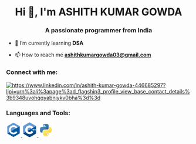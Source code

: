 <h1 align="center">Hi 👋, I'm ASHITH KUMAR GOWDA</h1>
<h3 align="center">A passionate programmer from India</h3>

- 🌱 I’m currently learning **DSA**

- 📫 How to reach me **ashithkumargowda03@gmail.com**

<h3 align="left">Connect with me:</h3>
<p align="left">
<a href="https://www.linkedin.com/in/ashith-kumar-gowda-446685297?lipi=urn%3Ali%3Apage%3Ad_flagship3_profile_view_base_contact_details%3Bx8rYpRUJSkiSsjdBKtWlcg%3D%3D" target="blank"><img align="center" src="https://raw.githubusercontent.com/rahuldkjain/github-profile-readme-generator/master/src/images/icons/Social/linked-in-alt.svg" alt="https://www.linkedin.com/in/ashith-kumar-gowda-446685297?lipi=urn%3ali%3apage%3ad_flagship3_profile_view_base_contact_details%3b9348uvohqqyabnjykv0bha%3d%3d" height="30" width="40" /></a>
</p>

<h3 align="left">Languages and Tools:</h3>
<p align="left"> <a href="https://www.cprogramming.com/" target="_blank" rel="noreferrer"> <img src="https://raw.githubusercontent.com/devicons/devicon/master/icons/c/c-original.svg" alt="c" width="40" height="40"/> </a> <a href="https://www.w3schools.com/cpp/" target="_blank" rel="noreferrer"> <img src="https://raw.githubusercontent.com/devicons/devicon/master/icons/cplusplus/cplusplus-original.svg" alt="cplusplus" width="40" height="40"/> </a> <a href="https://www.python.org" target="_blank" rel="noreferrer"> <img src="https://raw.githubusercontent.com/devicons/devicon/master/icons/python/python-original.svg" alt="python" width="40" height="40"/> </a> </p>
